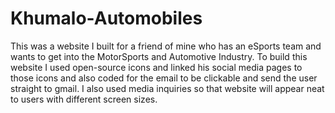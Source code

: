 # Khumalo-Automobiles
This was a website I built for a friend of mine who has an eSports team and wants to get into the MotorSports and Automotive Industry.
To build this website I used open-source icons and linked his social media pages to those icons and also coded for the email to be clickable and send the user straight to gmail.
I also used media inquiries so that website will appear neat to users with different screen sizes.
